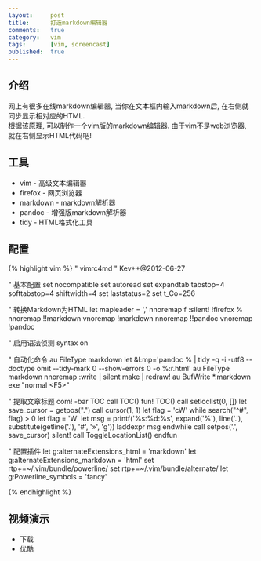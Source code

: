 ```yaml
---
layout:     post
title:      打造markdown编辑器
comments:   true
category:   vim
tags:       [vim, screencast]
published:  true
---
```


## 介绍

网上有很多在线markdown编辑器, 当你在文本框内输入markdown后, 在右侧就同步显示相对应的HTML.  
根据该原理, 可以制作一个vim版的markdown编辑器. 由于vim不是web浏览器, 就在右侧显示HTML代码吧!

## 工具

- vim - 高级文本编辑器
- firefox - 网页浏览器
- markdown - markdown解析器
- pandoc - 增强版markdown解析器
- tidy - HTML格式化工具

## 配置

{% highlight vim %}
" vimrc4md
" Kev++@2012-06-27

" 基本配置
set nocompatible
set autoread
set expandtab tabstop=4 softtabstop=4 shiftwidth=4
set laststatus=2
set t_Co=256

" 转换Markdown为HTML
let mapleader = ','
nnoremap <leader>f  :silent! !firefox %<CR>
nnoremap <C-m>      !!markdown<CR>
vnoremap <C-m>      !markdown<CR>
nnoremap <C-p>      !!pandoc<CR>
vnoremap <C-p>      !pandoc<CR>

" 启用语法侦测
syntax on

" 自动化命令
au FileType markdown        let &l:mp='pandoc % \| tidy -q -i -utf8 --doctype omit --tidy-mark 0 --show-errors 0 -o %:r.html'
au FileType markdown        nnoremap <buffer> <F5> :write \| silent make \| redraw!<CR>
au BufWrite *.markdown      exe "normal \<F5>"

" 提取文章标题
com! -bar TOC call TOC()
fun! TOC()
    call setloclist(0, [])
    let save_cursor = getpos(".")
    call cursor(1, 1)
    let flag = 'cW'
    while search("^#", flag) > 0
        let flag = 'W'
        let msg = printf('%s:%d:%s', expand('%'), line('.'), substitute(getline('.'), '#', '»', 'g'))
        laddexpr msg
    endwhile
    call setpos('.', save_cursor)
    silent! call ToggleLocationList()
endfun

" 配置插件
let g:alternateExtensions_html = 'markdown'
let g:alternateExtensions_markdown = 'html'
set rtp+=~/.vim/bundle/powerline/
set rtp+=~/.vim/bundle/alternate/
let g:Powerline_symbols = 'fancy'

{% endhighlight %}

## 视频演示

- 下载
- 优酷
